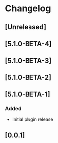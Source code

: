 # Changelog

## [Unreleased]

## [5.1.0-BETA-4]

## [5.1.0-BETA-3]

## [5.1.0-BETA-2]

## [5.1.0-BETA-1]
### Added
- Initial plugin release

## [0.0.1]
